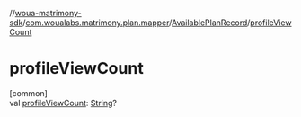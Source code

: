 //[woua-matrimony-sdk](../../../index.md)/[com.woualabs.matrimony.plan.mapper](../index.md)/[AvailablePlanRecord](index.md)/[profileViewCount](profile-view-count.md)

# profileViewCount

[common]\
val [profileViewCount](profile-view-count.md): [String](https://kotlinlang.org/api/latest/jvm/stdlib/kotlin/-string/index.html)?
